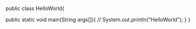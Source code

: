 public class HelloWorld{
  
  public static void main(String args[]){
    //
    System.out.println("HelloWorld");
  }
}
